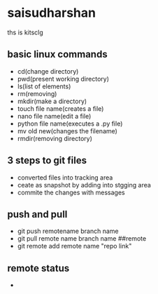 # saisudharshan
ths is kitsclg
## basic linux commands
 - cd(change directory)
 - pwd(present working directory)
 - ls(list of elements)
 - rm(removing)
 - mkdir(make a directory)
 - touch file name(creates a file)
 - nano file name(edit a file)
 - python file name(executes a .py file)
 - mv old new(changes the filename)
 - rmdir(removing directory)
 ## 3 steps to git files
 - converted files into tracking area
 - ceate as snapshot by adding into stgging area
 - commite the changes with messages
 ## push and pull
 - git push remotename branch name
 - git pull remote name branch name
 ##remote
 - git remote add remote name "repo link"
 ## remote status
 - 
 
 

